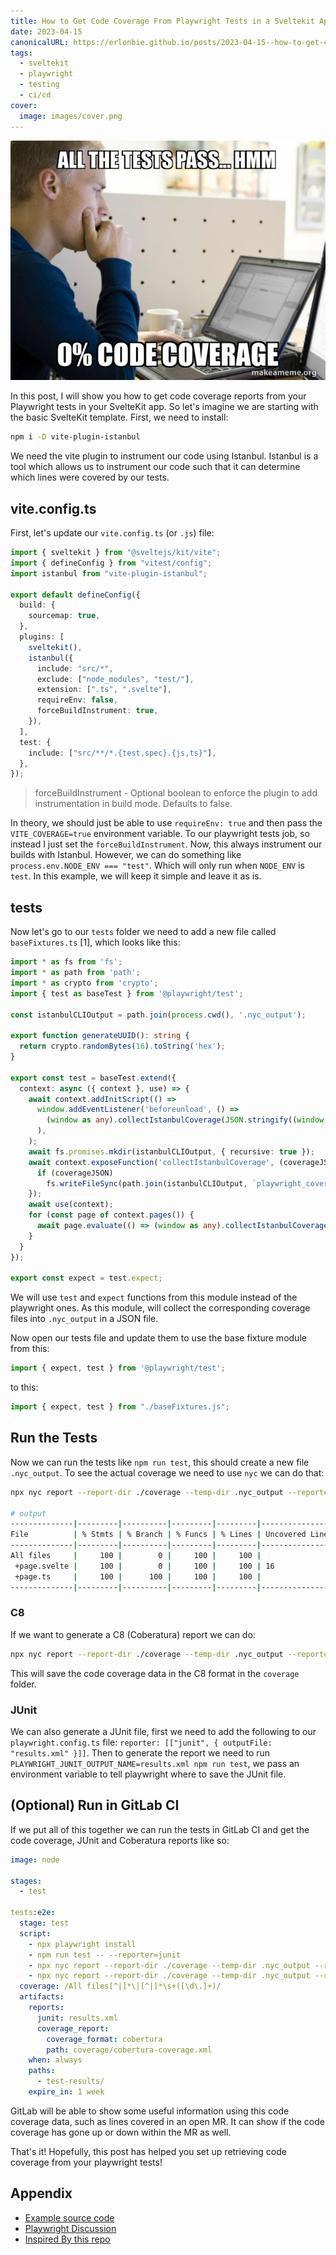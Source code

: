```yaml
---
title: How to Get Code Coverage From Playwright Tests in a Sveltekit App
date: 2023-04-15
canonicalURL: https://erlonbie.github.io/posts/2023-04-15--how-to-get-code-coverage-from-playwright-tests-in-a-sveltekit-app-
tags:
  - sveltekit
  - playwright
  - testing
  - ci/cd
cover:
  image: images/cover.png
---
```


![Code Coverage Meme](images/code_coverage.jpg)

In this post, I will show you how to get code coverage reports from your Playwright tests in your SvelteKit app.
So let's imagine we are starting with the basic SvelteKit template. First, we need to install:

```bash
npm i -D vite-plugin-istanbul
```

We need the vite plugin to instrument our code using Istanbul.
Istanbul is a tool which allows us to instrument our code such that it can determine which lines were covered
by our tests.


## vite.config.ts

First, let's update our `vite.config.ts` (or `.js`) file: 

```ts {hl_lines=[11-17]}
import { sveltekit } from "@sveltejs/kit/vite";
import { defineConfig } from "vitest/config";
import istanbul from "vite-plugin-istanbul";

export default defineConfig({
  build: {
    sourcemap: true,
  },
  plugins: [
    sveltekit(),
    istanbul({
      include: "src/*",
      exclude: ["node_modules", "test/"],
      extension: [".ts", ".svelte"],
      requireEnv: false,
      forceBuildInstrument: true,
    }),
  ],
  test: {
    include: ["src/**/*.{test,spec}.{js,ts}"],
  },
});
```

> forceBuildInstrument - Optional boolean to enforce the plugin to add instrumentation in build mode. Defaults to false.

In theory, we should just be able to use `requireEnv: true` and then pass the `VITE_COVERAGE=true` environment variable.
To our playwright tests job, so instead I just set the `forceBuildInstrument`. Now, this always instrument our builds with Istanbul.
However, we can do something like `process.env.NODE_ENV === "test"`. Which will only run when `NODE_ENV` is `test`.
In this example, we will keep it simple and leave it as is.

## tests

Now let's go to our `tests` folder we need to add a new file called `baseFixtures.ts` [1], which looks like this:

```ts
import * as fs from 'fs';
import * as path from 'path';
import * as crypto from 'crypto';
import { test as baseTest } from '@playwright/test';

const istanbulCLIOutput = path.join(process.cwd(), '.nyc_output');

export function generateUUID(): string {
  return crypto.randomBytes(16).toString('hex');
}

export const test = baseTest.extend({
  context: async ({ context }, use) => {
    await context.addInitScript(() =>
      window.addEventListener('beforeunload', () =>
        (window as any).collectIstanbulCoverage(JSON.stringify((window as any).__coverage__))
      ),
    );
    await fs.promises.mkdir(istanbulCLIOutput, { recursive: true });
    await context.exposeFunction('collectIstanbulCoverage', (coverageJSON: string) => {
      if (coverageJSON)
        fs.writeFileSync(path.join(istanbulCLIOutput, `playwright_coverage_${generateUUID()}.json`), coverageJSON);
    });
    await use(context);
    for (const page of context.pages()) {
      await page.evaluate(() => (window as any).collectIstanbulCoverage(JSON.stringify((window as any).__coverage__)))
    }
  }
});

export const expect = test.expect;
```

We will use `test` and `expect` functions from this module instead of the playwright ones. As this module,
will collect the corresponding coverage files into `.nyc_output` in a JSON file.

Now open our tests file and update them to use the base fixture module from this:

```ts
import { expect, test } from '@playwright/test';
```

to this:

```ts
import { expect, test } from "./baseFixtures.js";
```

## Run the Tests

Now we can run the tests like `npm run test`, this should create a new file `.nyc_output`.
To see the actual coverage we need to use `nyc` we can do that:

```bash
npx nyc report --report-dir ./coverage --temp-dir .nyc_output --reporter=text --exclude-after-remap false

# output
--------------|---------|----------|---------|---------|-------------------
File          | % Stmts | % Branch | % Funcs | % Lines | Uncovered Line #s 
--------------|---------|----------|---------|---------|-------------------
All files     |     100 |        0 |     100 |     100 |                   
 +page.svelte |     100 |        0 |     100 |     100 | 16                
 +page.ts     |     100 |      100 |     100 |     100 |                   
--------------|---------|----------|---------|---------|-------------------
```

### C8

If we want to generate a C8 (Coberatura) report we can do:

```bash
npx nyc report --report-dir ./coverage --temp-dir .nyc_output --reporter=cobertura --exclude-after-remap false
```

This will save the code coverage data in the C8 format in the `coverage` folder.

### JUnit

We can also generate a JUnit file, first we need to add the following to our `playwright.config.ts` file:
`reporter: [["junit", { outputFile: "results.xml" }]]`. Then to generate the report we need to run
`PLAYWRIGHT_JUNIT_OUTPUT_NAME=results.xml npm run test`, we pass an environment variable to tell playwright where to save
the JUnit file.

## (Optional) Run in GitLab CI

If we put all of this together we can run the tests in GitLab CI and get the code coverage, JUnit and Coberatura reports like so:

```yml
image: node

stages:
  - test

tests:e2e:
  stage: test
  script:
    - npx playwright install
    - npm run test -- --reporter=junit
    - npx nyc report --report-dir ./coverage --temp-dir .nyc_output --reporter=cobertura --exclude-after-remap false
    - npx nyc report --report-dir ./coverage --temp-dir .nyc_output --reporter=text --exclude-after-remap false
  coverage: /All files[^|]*\|[^|]*\s+([\d\.]+)/
  artifacts:
    reports:
      junit: results.xml
      coverage_report:
        coverage_format: cobertura
        path: coverage/cobertura-coverage.xml
    when: always
    paths:
      - test-results/
    expire_in: 1 week
```

GitLab will be able to show some useful information using this code coverage data, such as lines covered in an open MR.
It can show if the code coverage has gone up or down within the MR as well.

That's it! Hopefully, this post has helped you set up retrieving code coverage from your playwright tests!

## Appendix

- [Example source code](https://gitlab.com/hmajid2301/blog/-/tree/main/content/posts/2023-04-15--how-to-get-code-coverage-from-playwright-tests-in-a-sveltekit-app-/example)
- [Playwright Discussion](https://github.com/microsoft/playwright/discussions/20841)
- [Inspired By this repo](https://github.com/stevez/playwright-test-coverage/tree/integrate-vite-plugin-istanbul)

[^1]: Taken from this repo, https://github.com/mxschmitt/playwright-test-coverage